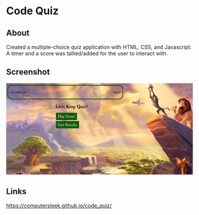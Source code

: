 # Code Quiz

## About 
Created a multiple-choice quiz application with HTML, CSS, and Javascript. A timer and a score was tallied/added for the user to interact with.

## Screenshot
![Screenshot](screenshot.png)

## Links
https://computersleek.github.io/code_quiz/


